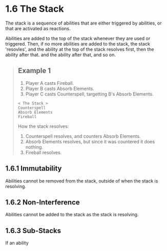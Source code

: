 # 1.6 The Stack

The stack is a sequence of abilities that are either triggered by abilities, or that are activated as reactions.

Abilities are added to the top of the stack whenever they are used or triggered. Then, if no more abilities are added to the stack, the stack 'resovles', and the ability at the top of the stack resolves first, then the ability after that. and the ability after that, and so on.

> ## Example 1
> 
> 1. Player A casts Fireball.
> 2. Player B casts Absorb Elements.
> 3. Player C casts Counterspell, targetting B's Absorb Elements.
> 
> ```
> < The Stack >
> Counterspell
> Absorb Elements
> Fireball
> ```
> 
> How the stack resolves:
> 1. Counterspell resolves, and counters Absorb Elements.
> 2. Absorb Elements resolves, but since it was countered it does nothing.
> 3. Fireball resolves.

## 1.6.1 Immutability

Abilities cannot be removed from the stack, outside of when the stack is resolving.

## 1.6.2 Non-Interference

Abilities cannot be added to the stack as the stack is resolving.

## 1.6.3 Sub-Stacks

If an ability